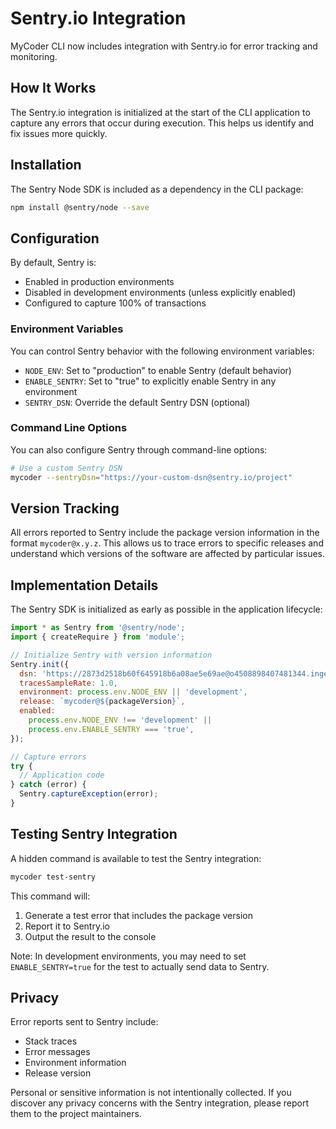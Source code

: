 # Sentry.io Integration

MyCoder CLI now includes integration with Sentry.io for error tracking and monitoring.

## How It Works

The Sentry.io integration is initialized at the start of the CLI application to capture any errors that occur during execution. This helps us identify and fix issues more quickly.

## Installation

The Sentry Node SDK is included as a dependency in the CLI package:

```bash
npm install @sentry/node --save
```

## Configuration

By default, Sentry is:

- Enabled in production environments
- Disabled in development environments (unless explicitly enabled)
- Configured to capture 100% of transactions

### Environment Variables

You can control Sentry behavior with the following environment variables:

- `NODE_ENV`: Set to "production" to enable Sentry (default behavior)
- `ENABLE_SENTRY`: Set to "true" to explicitly enable Sentry in any environment
- `SENTRY_DSN`: Override the default Sentry DSN (optional)

### Command Line Options

You can also configure Sentry through command-line options:

```bash
# Use a custom Sentry DSN
mycoder --sentryDsn="https://your-custom-dsn@sentry.io/project"
```

## Version Tracking

All errors reported to Sentry include the package version information in the format `mycoder@x.y.z`. This allows us to trace errors to specific releases and understand which versions of the software are affected by particular issues.

## Implementation Details

The Sentry SDK is initialized as early as possible in the application lifecycle:

```javascript
import * as Sentry from '@sentry/node';
import { createRequire } from 'module';

// Initialize Sentry with version information
Sentry.init({
  dsn: 'https://2873d2518b60f645918b6a08ae5e69ae@o4508898407481344.ingest.us.sentry.io/4508898476687360',
  tracesSampleRate: 1.0,
  environment: process.env.NODE_ENV || 'development',
  release: `mycoder@${packageVersion}`,
  enabled:
    process.env.NODE_ENV !== 'development' ||
    process.env.ENABLE_SENTRY === 'true',
});

// Capture errors
try {
  // Application code
} catch (error) {
  Sentry.captureException(error);
}
```

## Testing Sentry Integration

A hidden command is available to test the Sentry integration:

```bash
mycoder test-sentry
```

This command will:

1. Generate a test error that includes the package version
2. Report it to Sentry.io
3. Output the result to the console

Note: In development environments, you may need to set `ENABLE_SENTRY=true` for the test to actually send data to Sentry.

## Privacy

Error reports sent to Sentry include:

- Stack traces
- Error messages
- Environment information
- Release version

Personal or sensitive information is not intentionally collected. If you discover any privacy concerns with the Sentry integration, please report them to the project maintainers.
